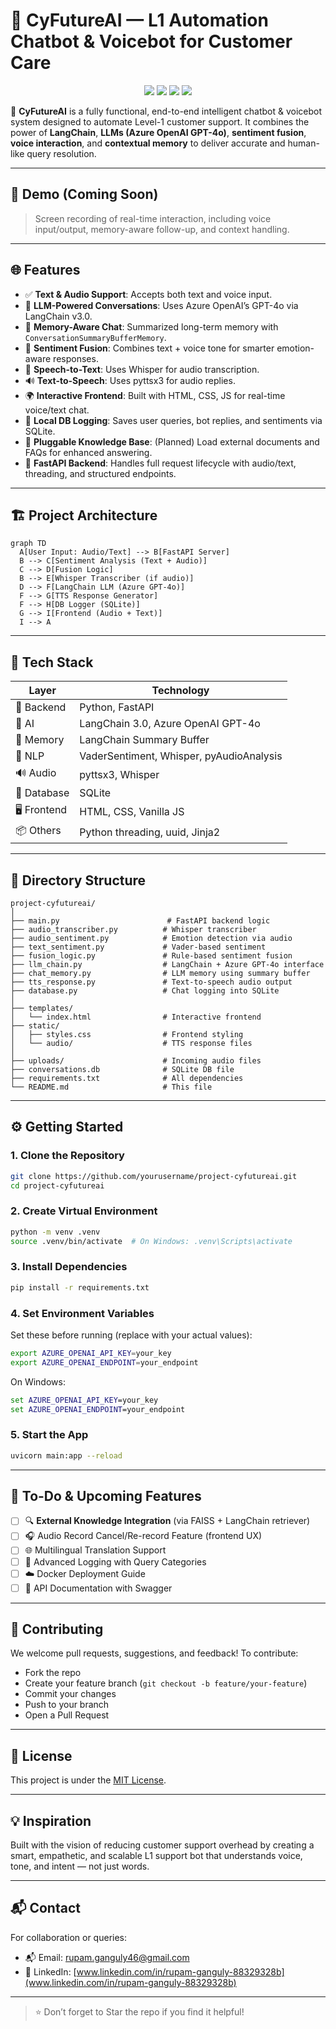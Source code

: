 # 🤖 CyFutureAI — L1 Automation Chatbot & Voicebot for Customer Care

<p align="center">
  <img src="https://img.shields.io/badge/GenAI-Automation-blue?style=for-the-badge">
  <img src="https://img.shields.io/badge/LangChain-v3.0-blueviolet?style=for-the-badge">
  <img src="https://img.shields.io/badge/LLM-Azure%20OpenAI-brightgreen?style=for-the-badge">
  <img src="https://img.shields.io/badge/Sentiment-Analysis-orange?style=for-the-badge">
</p>

🚀 **CyFutureAI** is a fully functional, end-to-end intelligent chatbot & voicebot system designed to automate Level-1 customer support. It combines the power of **LangChain**, **LLMs (Azure OpenAI GPT-4o)**, **sentiment fusion**, **voice interaction**, and **contextual memory** to deliver accurate and human-like query resolution.

---

## 📸 Demo (Coming Soon)

> Screen recording of real-time interaction, including voice input/output, memory-aware follow-up, and context handling.

---

## 🌐 Features

* ✅ **Text & Audio Support**: Accepts both text and voice input.
* 🧠 **LLM-Powered Conversations**: Uses Azure OpenAI’s GPT-4o via LangChain v3.0.
* 💬 **Memory-Aware Chat**: Summarized long-term memory with `ConversationSummaryBufferMemory`.
* 👢 **Sentiment Fusion**: Combines text + voice tone for smarter emotion-aware responses.
* 🎤 **Speech-to-Text**: Uses Whisper for audio transcription.
* 🔊 **Text-to-Speech**: Uses pyttsx3 for audio replies.
* 🌍 **Interactive Frontend**: Built with HTML, CSS, JS for real-time voice/text chat.
* 📆 **Local DB Logging**: Saves user queries, bot replies, and sentiments via SQLite.
* 🧠 **Pluggable Knowledge Base**: (Planned) Load external documents and FAQs for enhanced answering.
* 📡 **FastAPI Backend**: Handles full request lifecycle with audio/text, threading, and structured endpoints.

---

## 🏗️ Project Architecture

```mermaid
graph TD
  A[User Input: Audio/Text] --> B[FastAPI Server]
  B --> C[Sentiment Analysis (Text + Audio)]
  C --> D[Fusion Logic]
  B --> E[Whisper Transcriber (if audio)]
  D --> F[LangChain LLM (Azure GPT-4o)]
  F --> G[TTS Response Generator]
  F --> H[DB Logger (SQLite)]
  G --> I[Frontend (Audio + Text)]
  I --> A
```

---

## 🧹 Tech Stack

| Layer       | Technology                               |
| ----------- | ---------------------------------------- |
| 🎯 Backend  | Python, FastAPI                          |
| 🧠 AI       | LangChain 3.0, Azure OpenAI GPT-4o       |
| 🿫 Memory   | LangChain Summary Buffer                 |
| 🧪 NLP      | VaderSentiment, Whisper, pyAudioAnalysis |
| 🔊 Audio    | pyttsx3, Whisper                         |
| 📁 Database | SQLite                                   |
| 🖥 Frontend | HTML, CSS, Vanilla JS                    |
| 📦 Others   | Python threading, uuid, Jinja2           |

---

## 📁 Directory Structure

```
project-cyfutureai/
│
├── main.py                        # FastAPI backend logic
├── audio_transcriber.py          # Whisper transcriber
├── audio_sentiment.py            # Emotion detection via audio
├── text_sentiment.py             # Vader-based sentiment
├── fusion_logic.py               # Rule-based sentiment fusion
├── llm_chain.py                  # LangChain + Azure GPT-4o interface
├── chat_memory.py                # LLM memory using summary buffer
├── tts_response.py               # Text-to-speech audio output
├── database.py                   # Chat logging into SQLite
│
├── templates/
│   └── index.html                # Interactive frontend
├── static/
│   ├── styles.css                # Frontend styling
│   └── audio/                    # TTS response files
│
├── uploads/                      # Incoming audio files
├── conversations.db              # SQLite DB file
├── requirements.txt              # All dependencies
└── README.md                     # This file
```

---

## ⚙️ Getting Started

### 1. Clone the Repository

```bash
git clone https://github.com/yourusername/project-cyfutureai.git
cd project-cyfutureai
```

### 2. Create Virtual Environment

```bash
python -m venv .venv
source .venv/bin/activate  # On Windows: .venv\Scripts\activate
```

### 3. Install Dependencies

```bash
pip install -r requirements.txt
```

### 4. Set Environment Variables

Set these before running (replace with your actual values):

```bash
export AZURE_OPENAI_API_KEY=your_key
export AZURE_OPENAI_ENDPOINT=your_endpoint
```

On Windows:

```cmd
set AZURE_OPENAI_API_KEY=your_key
set AZURE_OPENAI_ENDPOINT=your_endpoint
```

### 5. Start the App

```bash
uvicorn main:app --reload
```

---

## 🚧 To-Do & Upcoming Features

* [ ] 🔍 **External Knowledge Integration** (via FAISS + LangChain retriever)
* [ ] 🎧 Audio Record Cancel/Re-record Feature (frontend UX)
* [ ] 🌐 Multilingual Translation Support
* [ ] 🧾 Advanced Logging with Query Categories
* [ ] ☁️ Docker Deployment Guide
* [ ] 📁 API Documentation with Swagger

---

## 🤝 Contributing

We welcome pull requests, suggestions, and feedback! To contribute:

* Fork the repo
* Create your feature branch (`git checkout -b feature/your-feature`)
* Commit your changes
* Push to your branch
* Open a Pull Request

---

## 📄 License

This project is under the [MIT License](LICENSE).

---

## 💡 Inspiration

Built with the vision of reducing customer support overhead by creating a smart, empathetic, and scalable L1 support bot that understands voice, tone, and intent — not just words.

---

## 📬 Contact

For collaboration or queries:

* 📬 Email: [rupam.ganguly46@gmail.com](mailto:rupam.ganguly46@gmail.com)
* 🧠 LinkedIn: [www.linkedin.com/in/rupam-ganguly-88329328b](www.linkedin.com/in/rupam-ganguly-88329328b)

---

> ⭐ Don’t forget to Star the repo if you find it helpful!
